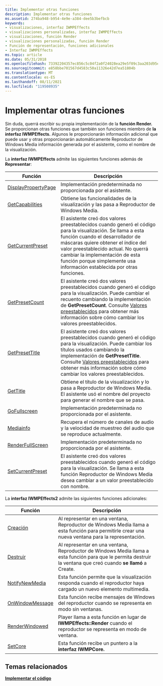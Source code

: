 ```yaml
---
title: Implementar otras funciones
description: Implementar otras funciones
ms.assetid: 274ba948-b954-4e9e-a384-dee5b3befbcb
keywords:
- visualizaciones, interfaz IWMPEffects
- visualizaciones personalizadas, interfaz IWMPEffects
- visualizaciones, función Render
- visualizaciones personalizadas, función Render
- Función de representación, funciones adicionales
- Interfaz IWMPEffects
ms.topic: article
ms.date: 05/31/2018
ms.openlocfilehash: 73392204357ec856c5c04f2a0f24028ea29e5f09c3aa203d95ed8e2cc7e4ded3
ms.sourcegitcommit: e858bbe701567d4583c50a11326e42d7ea51804b
ms.translationtype: MT
ms.contentlocale: es-ES
ms.lasthandoff: 08/11/2021
ms.locfileid: "119508935"
---
```

# <a name="implementing-other-functions"></a>Implementar otras funciones

Sin duda, querrá escribir su propia implementación de la **función Render.** Se proporcionan otras funciones que también son funciones miembro de **la interfaz IWMPEffects.** Algunos le proporcionarán información adicional que puede usar y otras proporcionarán automáticamente Reproductor de Windows Media información generada por el asistente, como el nombre de la visualización.

La **interfaz IWMPEffects** admite las siguientes funciones además de **Representar**:



| Función                                                   | Descripción                                                                                                                                                                                                                                                                                              |
|------------------------------------------------------------|----------------------------------------------------------------------------------------------------------------------------------------------------------------------------------------------------------------------------------------------------------------------------------------------------------|
| [DisplayPropertyPage](/previous-versions/windows/desktop/api/effects/nf-effects-iwmpeffects-displaypropertypage) | Implementación predeterminada no proporcionada por el asistente.                                                                                                                                                                                                                                                           |
| [GetCapabilities](/previous-versions/windows/desktop/api/effects/nf-effects-iwmpeffects-getcapabilities)         | Obtiene las funcionalidades de la visualización y las pasa a Reproductor de Windows Media.                                                                                                                                                                                                                     |
| [GetCurrentPreset](/previous-versions/windows/desktop/api/effects/nf-effects-iwmpeffects-getcurrentpreset)       | El asistente creó dos valores preestablecidos cuando generó el código para la visualización. Se llama a esta función cuando el desarrollador de máscaras quiere obtener el índice del valor preestablecido actual. No querrá cambiar la implementación de esta función porque simplemente usa información establecida por otras funciones. |
| [GetPresetCount](/previous-versions/windows/desktop/api/effects/nf-effects-iwmpeffects-getpresetcount)           | El asistente creó dos valores preestablecidos cuando generó el código para la visualización. Puede cambiar el recuento cambiando la implementación de **GetPresetCount**. Consulte [Valores preestablecidos](presets.md) para obtener más información sobre cómo cambiar los valores preestablecidos.                                                             |
| [GetPresetTitle](/previous-versions/windows/desktop/api/effects/nf-effects-iwmpeffects-getpresettitle)           | El asistente creó dos valores preestablecidos cuando generó el código para la visualización. Puede cambiar los títulos usados cambiando la implementación de **GetPresetTitle**. Consulte [Valores preestablecidos](presets.md) para obtener más información sobre cómo cambiar los valores preestablecidos.                                                       |
| [GetTitle](/previous-versions/windows/desktop/api/effects/nf-effects-iwmpeffects-gettitle)                       | Obtiene el título de la visualización y lo pasa a Reproductor de Windows Media. El asistente usó el nombre del proyecto para generar el nombre que se pasa.                                                                                                                                           |
| [GoFullscreen](/previous-versions/windows/desktop/api/effects/nf-effects-iwmpeffects-gofullscreen)               | Implementación predeterminada no proporcionada por el asistente.                                                                                                                                                                                                                                                           |
| [Mediainfo](/previous-versions/windows/desktop/api/effects/nf-effects-iwmpeffects-mediainfo)                     | Recupera el número de canales de audio y la velocidad de muestreo del audio que se reproduce actualmente.                                                                                                                                                                                                               |
| [RenderFullScreen](/previous-versions/windows/desktop/api/effects/nf-effects-iwmpeffects-renderfullscreen)       | Implementación predeterminada no proporcionada por el asistente.                                                                                                                                                                                                                                                           |
| [SetCurrentPreset](/previous-versions/windows/desktop/api/effects/nf-effects-iwmpeffects-setcurrentpreset)       | El asistente creó dos valores preestablecidos cuando generó el código para la visualización. Se llama a esta función Reproductor de Windows Media desea cambiar a un valor preestablecido con nombre.                                                                                                                                   |



 

La **interfaz IWMPEffects2** admite las siguientes funciones adicionales:



| Función                                            | Descripción                                                                                                                                      |
|-----------------------------------------------------|--------------------------------------------------------------------------------------------------------------------------------------------------|
| [Creación](/previous-versions/windows/desktop/api/effects/nf-effects-iwmpeffects2-create)                   | Al representar en una ventana, Reproductor de Windows Media llama a esta función para permitirle crear una nueva ventana para la representación.                          |
| [Destruir](/previous-versions/windows/desktop/api/effects/nf-effects-iwmpeffects2-destroy)                 | Al representar en una ventana, Reproductor de Windows Media llama a esta función para que le permita destruir la ventana que creó cuando **se llamó** a Create. |
| [NotifyNewMedia](/previous-versions/windows/desktop/api/effects/nf-effects-iwmpeffects2-notifynewmedia)   | Esta función permite que la visualización responda cuando el reproductor haya cargado un nuevo elemento multimedia.                                          |
| [OnWindowMessage](/previous-versions/windows/desktop/api/effects/nf-effects-iwmpeffects2-onwindowmessage) | Esta función recibe mensajes de Windows del reproductor cuando se representa en modo sin ventanas.                                                       |
| [RenderWindowed](/previous-versions/windows/desktop/api/effects/nf-effects-iwmpeffects2-renderwindowed)   | Player llama a esta función en lugar de **IWMPEffects::Render** cuando el reproductor se representa en modo de ventana.                          |
| [SetCore](/previous-versions/windows/desktop/api/effects/nf-effects-iwmpeffects2-setcore)                 | Esta función recibe un puntero a la **interfaz IWMPCore.**                                                                                  |



 

## <a name="related-topics"></a>Temas relacionados

<dl> <dt>

[**Implementar el código**](implementing-your-code.md)
</dt> </dl>

 

 




